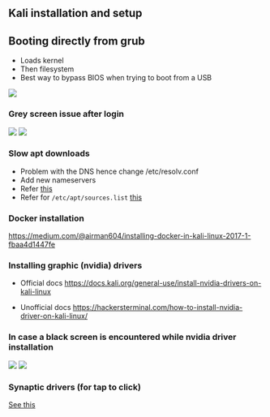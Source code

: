 ## Kali installation and setup

## Booting directly from grub
* Loads kernel
* Then filesystem
* Best way to bypass BIOS when trying to boot from a USB

![](../static/5.jpg)

### Grey screen issue after login

![](../static/1.jpg)
![](../static/2.jpg)


### Slow apt downloads

* Problem with the DNS hence change /etc/resolv.conf
* Add new nameservers
* Refer [this](https://www.blackmoreops.com/2013/10/30/fix-kali-linux-apt-get-slow-update/)
* Refer for `/etc/apt/sources.list` [this](https://www.metahackers.pro/speed-kali-linux-update/)


### Docker installation

https://medium.com/@airman604/installing-docker-in-kali-linux-2017-1-fbaa4d1447fe

### Installing graphic (nvidia) drivers

* Official docs
https://docs.kali.org/general-use/install-nvidia-drivers-on-kali-linux

* Unofficial docs
https://hackersterminal.com/how-to-install-nvidia-driver-on-kali-linux/

### In case a black screen is encountered while nvidia driver installation


![](../static/3.jpg)
![](../static/4.jpg)

### Synaptic drivers (for tap to click)

[See this](https://unix.stackexchange.com/questions/337008/activate-tap-to-click-on-touchpad)
